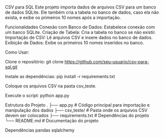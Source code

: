 CSV para SQL
Este projeto importa dados de arquivos CSV para um banco de dados SQLite. Ele também cria a tabela no banco de dados, caso ela não exista, e exibe os primeiros 10 nomes após a importação.

Funcionalidades
Conexão com Banco de Dados: Estabelece conexão com um banco SQLite.
Criação de Tabela: Cria a tabela no banco se não existir.
Importação de CSV: Lê arquivos CSV e insere dados no banco de dados.
Exibição de Dados: Exibe os primeiros 10 nomes inseridos no banco.

Como Usar:

Clone o repositório:
git clone https://github.com/seu-usuario/csv-para-sql.git

Instale as dependências:
pip install -r requirements.txt

Coloque os arquivos CSV na pasta csv_teste.

Execute o script:
python app.py

Estrutura do Projeto
.
├── app.py                # Código principal para importação e manipulação dos dados
├── csv_teste/            # Pasta onde os arquivos CSV devem ser colocados
├── requirements.txt      # Dependências do projeto
└── README.md             # Documentação do projeto

Dependências
pandas
sqlalchemy
